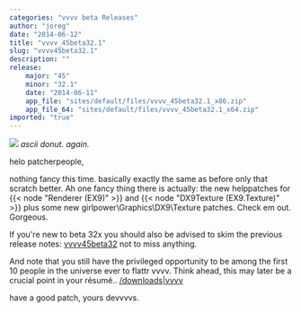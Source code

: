 ```yaml
---
categories: "vvvv beta Releases"
author: "joreg"
date: "2014-06-12"
title: "vvvv_45beta32.1"
slug: "vvvv45beta32.1"
description: ""
release: 
    major: "45"
    minor: "32.1"
    date: "2014-06-11"
    app_file: "sites/default/files/vvvv_45beta32.1_x86.zip"
    app_file_64: "sites/default/files/vvvv_45beta32.1_x64.zip"
imported: "true"
---
```



![](08_TTY_ASCII_Art-Renderer-TTY%20Renderer_2014.06.12-14.44.12.png)
*ascii donut. again.*

helo patcherpeople,

nothing fancy this time. basically exactly the same as before only that scratch better. Ah one fancy thing there is actually: the new helppatches for {{< node "Renderer (EX9)" >}} and {{< node "DX9Texture (EX9.Texture)" >}} plus some new girlpower\Graphics\DX9\Texture patches. Check em out. Gorgeous. 

If you're new to beta 32x you should also be advised to skim the previous release notes: [vvvv45beta32](/blog/2014/vvvv45beta32) not to miss anything. 

And note that you still have the privileged opportunity to be among the first 10 people in the universe ever to flattr vvvv. Think ahead, this may later be a crucial point in your résumé..
[/downloads|vvvv](flattr)

have a good patch,
yours devvvvs.
